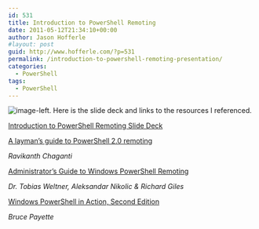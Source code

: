 ```yaml
---
id: 531
title: Introduction to PowerShell Remoting
date: 2011-05-12T21:34:10+00:00
author: Jason Hofferle
#layout: post
guid: http://www.hofferle.com/?p=531
permalink: /introduction-to-powershell-remoting-presentation/
categories:
  - PowerShell
tags:
  - PowerShell
---
```

![image-left](http://powershellgroup.org/tampa.fl). Here is the slide deck and links to the resources I referenced. 

[Introduction to PowerShell Remoting Slide Deck](/assets/img/IntroductionPowerShellRemoting.pdf)

[A layman’s guide to PowerShell 2.0 remoting](http://www.ravichaganti.com/blog/?p=1305)
  
_Ravikanth Chaganti_

[Administrator’s Guide to Windows PowerShell Remoting](http://powershell.com/cs/media/p/4908.aspx)
  
_Dr. Tobias Weltner, Aleksandar Nikolic & Richard Giles_

[Windows PowerShell in Action, Second Edition](http://www.manning.com/payette2/)
  
_Bruce Payette_